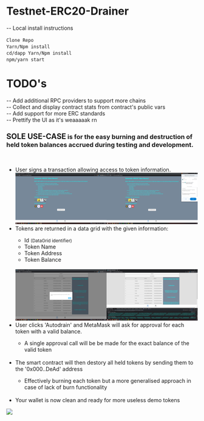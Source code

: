 # Testnet-ERC20-Drainer

-- Local install instructions

`Clone Repo`<br/>
`Yarn/Npm install`<br/>
`cd/dapp Yarn/Npm install`<br/>
`npm/yarn start` <br/>

# TODO's

-- Add additional RPC providers to support more chains<br/>
-- Collect and display contract stats from contract's public vars<br/>
-- Add support for more ERC standards<br/>
-- Prettify the UI as it's weaaaaak rn<br/>

  <h3><big>SOLE USE-CASE</big> is for the easy burning and destruction of held token balances accrued during testing and development.</h3>  <br>
  <ul>
  <li>User signs a transaction allowing access to token information.</li>
  <img src="./images/preauth_view.png"/>
  <li>Tokens are returned in a data grid with the given information:</li>
  <ul><li>Id <small>(DataGrid identifier)</small></li><li>Token Name</li><li>Token Address</li><li>Token Balance</li></ul><br>
    <img src="./images/postauth_view.png"/>
  <li>User clicks 'Autodrain' and MetaMask will ask for approval for each token with a valid balance.</li>
      <ul><li>A single approval call will be be made for the exact balance of the valid token</li></ul><br>
  <li>The smart contract will then destory all held tokens by sending them to the '0x000..DeAd' address</li>
  <ul><li>Effectively burning each token but a more generalised approach in case of lack of burn functionality</li></ul><br>
  <li>Your wallet is now clean and ready for more useless demo tokens</li>
  </ul>  <img src="./images/token_approve_burn.gif">
